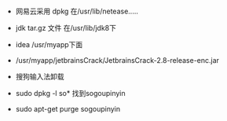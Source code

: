 ###
* 网易云采用 dpkg 在/usr/lib/netease.....

* jdk tar.gz 文件 在/usr/lib/jdk8下 

* idea /usr/myapp下面
* /usr/myapp/jetbrainsCrack/JetbrainsCrack-2.8-release-enc.jar


* 搜狗输入法卸载
* sudo dpkg -l so* 找到sogoupinyin
* sudo apt-get purge sogoupinyin


